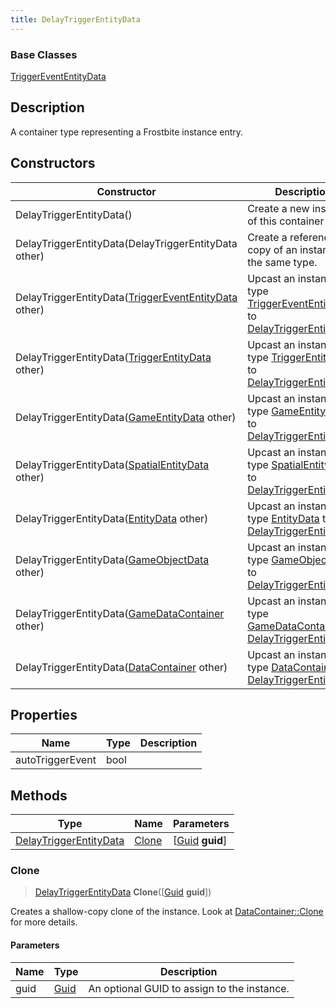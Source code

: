 ```yaml
---
title: DelayTriggerEntityData
---
```

### Base Classes

[TriggerEventEntityData](TriggerEventEntityData)

## Description

A container type representing a Frostbite instance entry.

## Constructors

| Constructor                                                                       | Description                                                                                                                         |
| --------------------------------------------------------------------------------- | ----------------------------------------------------------------------------------------------------------------------------------- |
| DelayTriggerEntityData()                                                          | Create a new instance of this container type.                                                                                       |
| DelayTriggerEntityData(DelayTriggerEntityData other)                              | Create a reference copy of an instance of the same type.                                                                            |
| DelayTriggerEntityData([TriggerEventEntityData](TriggerEventEntityData) other)    | Upcast an instance of type [TriggerEventEntityData](TriggerEventEntityData) to [DelayTriggerEntityData](DelayTriggerEntityData).    |
| DelayTriggerEntityData([TriggerEntityData](TriggerEntityData) other)              | Upcast an instance of type [TriggerEntityData](TriggerEntityData) to [DelayTriggerEntityData](DelayTriggerEntityData).              |
| DelayTriggerEntityData([GameEntityData](GameEntityData) other)                    | Upcast an instance of type [GameEntityData](GameEntityData) to [DelayTriggerEntityData](DelayTriggerEntityData).                    |
| DelayTriggerEntityData([SpatialEntityData](SpatialEntityData) other)              | Upcast an instance of type [SpatialEntityData](SpatialEntityData) to [DelayTriggerEntityData](DelayTriggerEntityData).              |
| DelayTriggerEntityData([EntityData](EntityData) other)                            | Upcast an instance of type [EntityData](EntityData) to [DelayTriggerEntityData](DelayTriggerEntityData).                            |
| DelayTriggerEntityData([GameObjectData](GameObjectData) other)                    | Upcast an instance of type [GameObjectData](GameObjectData) to [DelayTriggerEntityData](DelayTriggerEntityData).                    |
| DelayTriggerEntityData([GameDataContainer](GameDataContainer) other)              | Upcast an instance of type [GameDataContainer](GameDataContainer) to [DelayTriggerEntityData](DelayTriggerEntityData).              |
| DelayTriggerEntityData([DataContainer](/vext/ref/shared/class/datacontainer) other) | Upcast an instance of type [DataContainer](/vext/ref/shared/class/datacontainer) to [DelayTriggerEntityData](DelayTriggerEntityData). |

## Properties

| Name             | Type | Description |
| ---------------- | ---- | ----------- |
| autoTriggerEvent | bool |             |

## Methods

| Type                                             | Name            | Parameters                                     |
| ------------------------------------------------ | --------------- | ---------------------------------------------- |
| [DelayTriggerEntityData](DelayTriggerEntityData) | [Clone](#clone) | \[[Guid](/vext/ref/shared/class/guid) **guid**\] |

### Clone

> [DelayTriggerEntityData](DelayTriggerEntityData) **Clone**(\[[Guid](/vext/ref/shared/class/guid) **guid**\])

Creates a shallow-copy clone of the instance. Look at [DataContainer::Clone](/vext/ref/shared/class/datacontainer#clone) for more details.

#### Parameters

| Name | Type         | Description                                 |
| ---- | ------------ | ------------------------------------------- |
| guid | [Guid](Guid) | An optional GUID to assign to the instance. |
